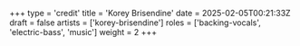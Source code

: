 +++
type = 'credit'
title = 'Korey Brisendine'
date = 2025-02-05T00:21:33Z
draft = false
artists = ['korey-brisendine']
roles = ['backing-vocals', 'electric-bass', 'music']
weight = 2
+++
